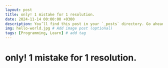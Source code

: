 ```yaml
---
layout: post
title: only! 1 mistake for 1 resolution.
date: 2024-11-14 00:00:00 +0300
description: You’ll find this post in your `_posts` directory. Go ahead and edit it and re-build the site to see your changes. # Add post description (optional)
img: hello-world.jpg # Add image post (optional)
tags: [Programming, Learn] # add tag
---
```


# only! 1 mistake for 1 resolution.
